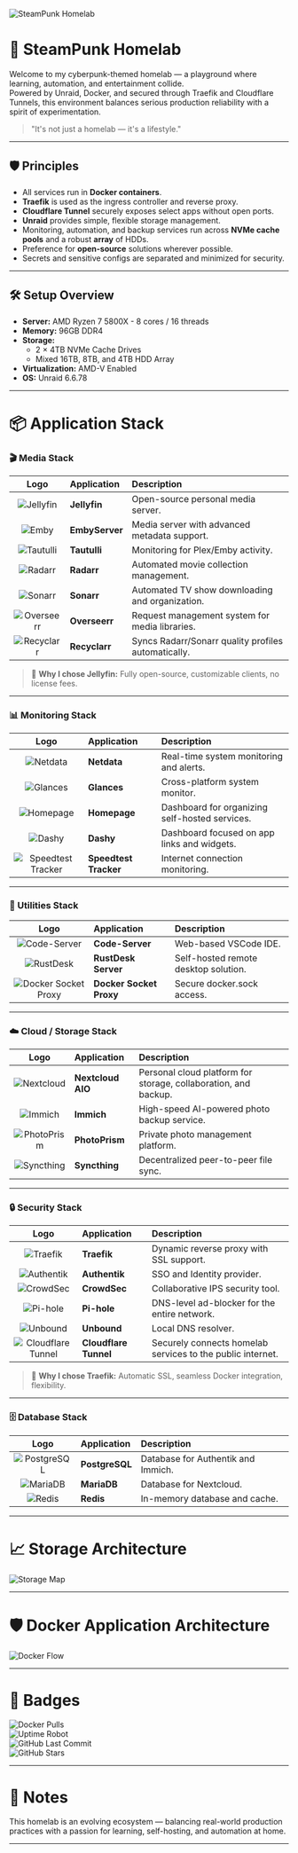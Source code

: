 ![SteamPunk Homelab](assets/cover.png)

# 🚀 SteamPunk Homelab

Welcome to my cyberpunk-themed homelab — a playground where learning, automation, and entertainment collide.  
Powered by Unraid, Docker, and secured through Traefik and Cloudflare Tunnels, this environment balances serious production reliability with a spirit of experimentation.

> "It's not just a homelab — it's a lifestyle."

---

## 🛡️ Principles

- All services run in **Docker containers**.
- **Traefik** is used as the ingress controller and reverse proxy.
- **Cloudflare Tunnel** securely exposes select apps without open ports.
- **Unraid** provides simple, flexible storage management.
- Monitoring, automation, and backup services run across **NVMe cache pools** and a robust **array** of HDDs.
- Preference for **open-source** solutions wherever possible.
- Secrets and sensitive configs are separated and minimized for security.

---

## 🛠️ Setup Overview

- **Server:** AMD Ryzen 7 5800X - 8 cores / 16 threads
- **Memory:** 96GB DDR4
- **Storage:**
  - 2 × 4TB NVMe Cache Drives
  - Mixed 16TB, 8TB, and 4TB HDD Array
- **Virtualization:** AMD-V Enabled
- **OS:** Unraid 6.6.78

---

# 📦 Application Stack

### 🎬 Media Stack

| Logo | Application | Description |
|:----:|:------------|:------------|
| ![Jellyfin](https://cdn.jsdelivr.net/gh/simple-icons/simple-icons/icons/jellyfin.svg) | **Jellyfin** | Open-source personal media server. |
| ![Emby](https://cdn.jsdelivr.net/gh/simple-icons/simple-icons/icons/emby.svg) | **EmbyServer** | Media server with advanced metadata support. |
| ![Tautulli](https://cdn.jsdelivr.net/gh/simple-icons/simple-icons/icons/plex.svg) | **Tautulli** | Monitoring for Plex/Emby activity. |
| ![Radarr](https://cdn.jsdelivr.net/gh/simple-icons/simple-icons/icons/radarr.svg) | **Radarr** | Automated movie collection management. |
| ![Sonarr](https://cdn.jsdelivr.net/gh/simple-icons/simple-icons/icons/sonarr.svg) | **Sonarr** | Automated TV show downloading and organization. |
| ![Overseerr](https://cdn.jsdelivr.net/gh/simple-icons/simple-icons/icons/plex.svg) | **Overseerr** | Request management system for media libraries. |
| ![Recyclarr](https://cdn.jsdelivr.net/gh/simple-icons/simple-icons/icons/plex.svg) | **Recyclarr** | Syncs Radarr/Sonarr quality profiles automatically. |

> 📌 **Why I chose Jellyfin:** Fully open-source, customizable clients, no license fees.

---

### 📊 Monitoring Stack

| Logo | Application | Description |
|:----:|:------------|:------------|
| ![Netdata](https://cdn.jsdelivr.net/gh/simple-icons/simple-icons/icons/netdata.svg) | **Netdata** | Real-time system monitoring and alerts. |
| ![Glances](https://cdn.jsdelivr.net/gh/simple-icons/simple-icons/icons/glances.svg) | **Glances** | Cross-platform system monitor. |
| ![Homepage](https://raw.githubusercontent.com/gethomepage/homepage/main/public/logo.png) | **Homepage** | Dashboard for organizing self-hosted services. |
| ![Dashy](https://raw.githubusercontent.com/Lissy93/dashy/main/public/icon.png) | **Dashy** | Dashboard focused on app links and widgets. |
| ![Speedtest Tracker](https://cdn.jsdelivr.net/gh/simple-icons/simple-icons/icons/speedtest.svg) | **Speedtest Tracker** | Internet connection monitoring. |

---

### 🧰 Utilities Stack

| Logo | Application | Description |
|:----:|:------------|:------------|
| ![Code-Server](https://cdn.jsdelivr.net/gh/simple-icons/simple-icons/icons/visualstudiocode.svg) | **Code-Server** | Web-based VSCode IDE. |
| ![RustDesk](https://cdn.jsdelivr.net/gh/simple-icons/simple-icons/icons/rustdesk.svg) | **RustDesk Server** | Self-hosted remote desktop solution. |
| ![Docker Socket Proxy](https://cdn.jsdelivr.net/gh/simple-icons/simple-icons/icons/docker.svg) | **Docker Socket Proxy** | Secure docker.sock access. |

---

### ☁️ Cloud / Storage Stack

| Logo | Application | Description |
|:----:|:------------|:------------|
| ![Nextcloud](https://cdn.jsdelivr.net/gh/simple-icons/simple-icons/icons/nextcloud.svg) | **Nextcloud AIO** | Personal cloud platform for storage, collaboration, and backup. |
| ![Immich](https://cdn.jsdelivr.net/gh/simple-icons/simple-icons/icons/immich.svg) | **Immich** | High-speed AI-powered photo backup service. |
| ![PhotoPrism](https://cdn.jsdelivr.net/gh/simple-icons/simple-icons/icons/photoprism.svg) | **PhotoPrism** | Private photo management platform. |
| ![Syncthing](https://cdn.jsdelivr.net/gh/simple-icons/simple-icons/icons/syncthing.svg) | **Syncthing** | Decentralized peer-to-peer file sync. |

---

### 🔒 Security Stack

| Logo | Application | Description |
|:----:|:------------|:------------|
| ![Traefik](https://cdn.jsdelivr.net/gh/simple-icons/simple-icons/icons/traefik.svg) | **Traefik** | Dynamic reverse proxy with SSL support. |
| ![Authentik](https://cdn.jsdelivr.net/gh/simple-icons/simple-icons/icons/authentik.svg) | **Authentik** | SSO and Identity provider. |
| ![CrowdSec](https://cdn.jsdelivr.net/gh/simple-icons/simple-icons/icons/crowdsec.svg) | **CrowdSec** | Collaborative IPS security tool. |
| ![Pi-hole](https://cdn.jsdelivr.net/gh/simple-icons/simple-icons/icons/pihole.svg) | **Pi-hole** | DNS-level ad-blocker for the entire network. |
| ![Unbound](https://cdn.jsdelivr.net/gh/simple-icons/simple-icons/icons/unbound.svg) | **Unbound** | Local DNS resolver. |
| ![Cloudflare Tunnel](https://cdn.jsdelivr.net/gh/simple-icons/simple-icons/icons/cloudflare.svg) | **Cloudflare Tunnel** | Securely connects homelab services to the public internet. |

> 📌 **Why I chose Traefik:** Automatic SSL, seamless Docker integration, flexibility.

---

### 🗄️ Database Stack

| Logo | Application | Description |
|:----:|:------------|:------------|
| ![PostgreSQL](https://cdn.jsdelivr.net/gh/simple-icons/simple-icons/icons/postgresql.svg) | **PostgreSQL** | Database for Authentik and Immich. |
| ![MariaDB](https://cdn.jsdelivr.net/gh/simple-icons/simple-icons/icons/mariadb.svg) | **MariaDB** | Database for Nextcloud. |
| ![Redis](https://cdn.jsdelivr.net/gh/simple-icons/simple-icons/icons/redis.svg) | **Redis** | In-memory database and cache. |

---

# 📈 Storage Architecture

![Storage Map](assets/storage-map.png)

---

# 🛡️ Docker Application Architecture

![Docker Flow](assets/docker-flow.png)

---

# 🏅 Badges

![Docker Pulls](https://img.shields.io/docker/pulls/linuxserver/plex)  
![Uptime Robot](https://img.shields.io/uptimerobot/ratio/m788597361-XXXXXXXXXXXXX)  
![GitHub Last Commit](https://img.shields.io/github/last-commit/drtechnolust/homelab)  
![GitHub Stars](https://img.shields.io/github/stars/drtechnolust/homelab?style=social)

---

# 📝 Notes

This homelab is an evolving ecosystem — balancing real-world production practices with a passion for learning, self-hosting, and automation at home.

---
